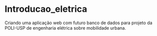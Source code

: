 # Introducao_eletrica
Criando uma aplicação web com futuro banco de dados para projeto da POLI-USP de engenharia elétrica sobre mobilidade urbana.
